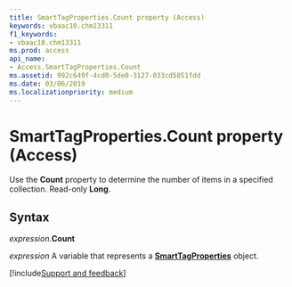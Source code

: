 ```yaml
---
title: SmartTagProperties.Count property (Access)
keywords: vbaac10.chm13311
f1_keywords:
- vbaac10.chm13311
ms.prod: access
api_name:
- Access.SmartTagProperties.Count
ms.assetid: 992c649f-4cd0-5de0-3127-033cd5851fdd
ms.date: 03/06/2019
ms.localizationpriority: medium
---
```



# SmartTagProperties.Count property (Access)

Use the **Count** property to determine the number of items in a specified collection. Read-only **Long**.


## Syntax

_expression_.**Count**

_expression_ A variable that represents a **[SmartTagProperties](Access.SmartTagProperties.md)** object.




[!include[Support and feedback](~/includes/feedback-boilerplate.md)]